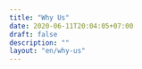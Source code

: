 ```yaml
---
title: "Why Us"
date: 2020-06-11T20:04:05+07:00
draft: false
description: ""
layout: "en/why-us"
---
```


